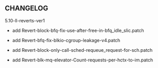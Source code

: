 ## CHANGELOG

5.10-ll-reverts-ver1

- add Revert-block-bfq-fix-use-after-free-in-bfq_idle_slic.patch

- add Revert-bfq-fix-blkio-cgroup-leakage-v4.patch

- add Revert-block-only-call-sched-requeue_request-for-sch.patch

- add Revert-blk-mq-elevator-Count-requests-per-hctx-to-im.patch
